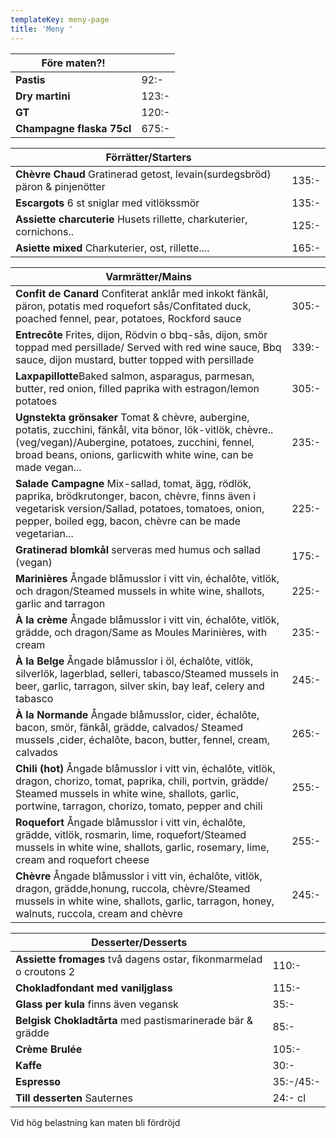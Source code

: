 ```yaml
---
templateKey: meny-page
title: 'Meny '
---
```

| Före maten?!              |       |
| ------------------------- | ----- |
| **Pastis**                | 92:-  |
| **Dry martini**           | 123:- |
| **GT**                    | 120:- |
| **Champagne flaska 75cl** | 675:- |

| Förrätter/Starters                                                          |       |
| --------------------------------------------------------------------------- | ----- |
| **Chèvre Chaud** Gratinerad getost, levain(surdegsbröd) päron & pinjenötter | 135:- |
| **Escargots** 6 st sniglar med vitlökssmör                                  | 135:- |
| **Assiette charcuterie** Husets rillette, charkuterier, cornichons..        | 125:- |
| **Asiette mixed** Charkuterier, ost, rillette....                           | 165:- |

| Varmrätter/Mains                                                                                                                                                                                                                  |       |
| --------------------------------------------------------------------------------------------------------------------------------------------------------------------------------------------------------------------------------- | ----- |
| **Confit de Canard** Confiterat anklår med inkokt fänkål, päron, potatis med roquefort sås/Confitated duck, poached fennel, pear, potatoes, Rockford sauce                                                                        | 305:- |
| **Entrecôte** Frites, dijon, Rödvin o bbq-sås, dijon, smör toppad med persillade/ Served with red wine sauce, Bbq sauce, dijon mustard, butter topped with persillade                                                             | 339:- |
| **Laxpapillotte**Baked salmon, asparagus, parmesan, butter, red onion, filled paprika with estragon/lemon potatoes                                                                                                                | 305:- |
| **Ugnstekta grönsaker** Tomat & chèvre, aubergine, potatis, zucchini, fänkål, vita bönor, lök-vitlök, chèvre..(veg/vegan)/Aubergine, potatoes, zucchini, fennel, broad beans, onions, garlicwith white wine, can be made vegan... | 235:- |
| **Salade Campagne** Mix-sallad, tomat, ägg, rödlök, paprika, brödkrutonger, bacon, chèvre, finns även i vegetarisk version/Sallad, potatoes, tomatoes, onion, pepper, boiled egg, bacon, chèvre can be made vegetarian...         | 225:- |
| **Gratinerad blomkål** serveras med humus och sallad (vegan)                                                                                                                                                                               | 175:- |
| **Marinières** Ångade blåmusslor i vitt vin, échalôte, vitlök, och dragon/Steamed mussels in white wine, shallots, garlic and tarragon                                                                                            | 225:- |
| **À la crème**  Ångade blåmusslor i vitt vin, échalôte, vitlök, grädde, och dragon/Same as Moules Marinières, with cream                                                                                                          | 235:- |
| **À la Belge** Ångade blåmusslor i öl, échalôte, vitlök, silverlök, lagerblad, selleri, tabasco/Steamed mussels in beer, garlic, tarragon, silver skin, bay leaf, celery and tabasco                                              | 245:- |
| **À la Normande** Ångade blåmusslor, cider, échalôte, bacon, smör, fänkål, grädde, calvados/ Steamed mussels ,cider, échalôte, bacon, butter, fennel, cream, calvados                                                             | 265:- |
| **Chili (hot)** Ångade blåmusslor i vitt vin, échalôte, vitlök, dragon, chorizo, tomat, paprika, chili, portvin, grädde/ Steamed mussels in white wine, shallots, garlic, portwine, tarragon, chorizo, tomato, pepper and chili   | 255:- |
| **Roquefort** Ångade blåmusslor i vitt vin, échalôte, grädde, vitlök, rosmarin, lime, roquefort/Steamed mussels in white wine, shallots, garlic, rosemary, lime, cream and roquefort cheese                                       | 255:- |
| **Chèvre** Ångade blåmusslor i vitt vin, échalôte, vitlök, dragon, grädde,honung, ruccola, chèvre/Steamed mussels in white wine, shallots, garlic, tarragon, honey, walnuts, ruccola, cream and chèvre                            | 245:- |

| Desserter/Desserts                                                 |           |
| ------------------------------------------------------------------ | --------- |
| **Assiette fromages** två dagens ostar, fikonmarmelad o croutons 2 | 110:-     |
| **Chokladfondant med vaniljglass**                                 | 115:-     |
| **Glass per kula** finns även vegansk| 35:-      |
| **Belgisk Chokladtårta** med pastismarinerade bär & grädde         | 85:-      |
| **Crème Brulée**                                                   | 105:-     |
| **Kaffe**                                                          | 30:-      |
| **Espresso**                                                       | 35:-/45:- |
| **Till desserten** Sauternes                                       | 24:- cl   |

Vid hög belastning kan maten bli fördröjd
